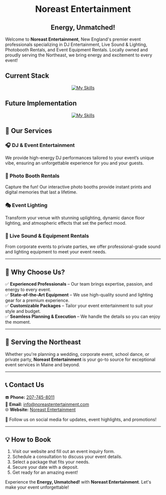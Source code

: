 <div align="center">
    <h1>Noreast Entertainment</h1>
    <h2>Energy, Unmatched!</h2>
</div>

Welcome to **Noreast Entertainment**, New England's premier event professionals specializing in DJ Entertainment, Live Sound & Lighting, Photobooth Rentals, and Event Equipment Rentals. Locally owned and proudly serving the Northeast, we bring energy and excitement to every event!


<div align="left">
    <h2>Current Stack</h2>
</div>

<div align="center">

<a href=""> [![My Skills](https://skillicons.dev/icons?i=html,css,js)](https://skillicons.dev) </a>

</div> </a>
<div align="left">
    <h2>Future Implementation</h2>
</div>

<div align="center">

<a href=""> [![My Skills](https://skillicons.dev/icons?i=go,python,mysql,php,react,tailwind)](https://skillicons.dev) </a>

</div> </a>


## 🌟 Our Services

### 🎧 DJ & Event Entertainment

We provide high-energy DJ performances tailored to your event’s unique vibe, ensuring an unforgettable experience for you and your guests.

### 📸 Photo Booth Rentals

Capture the fun! Our interactive photo booths provide instant prints and digital memories that last a lifetime.

### 🎭 Event Lighting

Transform your venue with stunning uplighting, dynamic dance floor lighting, and atmospheric effects that set the perfect mood.

### 🎤 Live Sound & Equipment Rentals

From corporate events to private parties, we offer professional-grade sound and lighting equipment to meet your event needs.

---

## 🎉 Why Choose Us?

✅ **Experienced Professionals** – Our team brings expertise, passion, and energy to every event.  
✅ **State-of-the-Art Equipment** – We use high-quality sound and lighting gear for a premium experience.  
✅ **Customizable Packages** – Tailor your event entertainment to suit your style and budget.  
✅ **Seamless Planning & Execution** – We handle the details so you can enjoy the moment.

---

## 📍 Serving the Northeast

Whether you're planning a wedding, corporate event, school dance, or private party, **Noreast Entertainment** is your go-to source for exceptional event services in Maine and beyond.

---

## 📞 Contact Us

☎️ **Phone:** [207-745-8011](tel:207-745-8011)  
📧 **Email:** [info@noreastentertainment.com](mailto:info@noreastentertainment.com)  
🌐 **Website:** [Noreast Entertainment](#)  

📲 Follow us on social media for updates, event highlights, and promotions!

---

## 💡 How to Book

1. Visit our website and fill out an event inquiry form.  
2. Schedule a consultation to discuss your event details.  
3. Select a package that fits your needs.  
4. Secure your date with a deposit.  
5. Get ready for an amazing event!  

Experience the **Energy, Unmatched!** with **Noreast Entertainment**. Let's make your event unforgettable!

